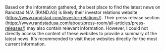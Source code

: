 Based on the information gathered, the best place to find the latest news on Randstad N.V. (RAND.AS) is likely their investor relations website (https://www.randstad.com/investor-relations/).  Their press release section (https://www.randstadusa.com/about/press-room/all-articles/press-releases/) may also contain relevant information.  However, I could not directly access the content of these websites to provide a summary of the latest news.  It's recommended to visit these websites directly for the most current information.